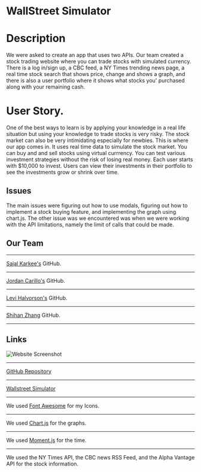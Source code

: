 # WallStreet Simulator

# Description

We were asked to create an app that uses two APIs. Our team created a stock trading website where you can trade stocks with simulated currency. There is a log in/sign up, a CBC feed, a NY Times trending news page, a real time stock search that shows price, change and shows a graph, and there is also a user portfolio where it shows what stocks you' purchased along with your remaining cash.

# User Story.

One of the best ways to learn is by applying your knowledge in a real life situation but using your knowledge to trade stocks is very risky. The stock market can also be very intimidating especially for newbies. This is where our app comes in. It uses real time data to simulate the stock market. You can buy and and sell stocks using virtual currrency. You can test various investment strategies without the risk of losing real money. Each user starts with \$10,000 to invest. Users can view their investments in their portfolio to see the investments grow or shrink over time.

## Issues

The main issues were figuring out how to use modals, figuring out how to implement a stock buying feature, and implementing the graph using chart.js.
The other issue was we encountered was when we were working with the API limitations, namely the limit of calls that could be made.

## Our Team

---

[Sajal Karkee's](https://github.com/skar45) GitHub.

---

[Jordan Carillo's](https://github.com/Jordanjcarillo) GitHub.

---

[Levi Halvorson's](https://github.com/Halvosaurus34) GitHub.

---

[Shihan Zhang](https://github.com/CoraZhang) GitHub.

---

## Links

![Website Screenshot](./assets/screenshot.PNG)

---

[GitHub Repository](https://github.com/Halvosaurus34/WallStreet-Simulator)

---

[Wallstreet Simulator](https://halvosaurus34.github.io/WallStreet-Simulator/)

---

We used [Font Awesome](https://fontawesome.com/) for my Icons.

---

We used [Chart.js](https://www.chartjs.org/) for the graphs.

---

We used [Moment.js](https://momentjs.com/) for the time.

---

We used the NY Times API, the CBC news RSS Feed, and the Alpha Vantage API for the stock information.
